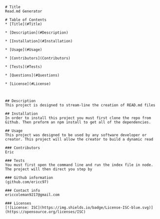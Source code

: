 
    # Title
    Read.md Generator

    # Table of Contents
    * [Title](#Title)

    * [Description](#Description)

    * [Installation](#Installation)

    * [Usage](#Usage)

    * [Contributors](Contributors)

    * [Tests](#Tests)

    * [Questions](#Questions)

    * [License](#License)

    

    ## Description
    This project is designed to stream-line the creation of READ.md files

    ## Installation
    In order to install this project you must first clone the repo from Github. Then preform an npm install to get all of the dependencies.

    ## Usage
    This project was designed to be used by any software developer or creator. This project will allow the creator to build a dynamic read 
    
    ### Contributors
    Eric 

    ### Tests
    You must first open the command line and run the index file in node. The project will then direct you step by 

    ### Github information 
    (github.com/ericc97)

    ### Contact info
    ericcoleman9217@gmail.com

    ### Licenses
    [![License: ISC](https://img.shields.io/badge/License-ISC-blue.svg)](https://opensource.org/licenses/ISC)

    